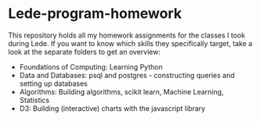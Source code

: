 # Lede-program-homework

This repository holds all my homework assignments for the classes I took during Lede. If you want to know which skills they specifically target, take a look at the separate folders to get an overview:

* Foundations of Computing: Learning Python
* Data and Databases: psql and postgres - constructing queries and setting up databases
* Algorithms: Building algorithms, scikit learn, Machine Learning, Statistics
* D3: Building (interactive) charts with the javascript library